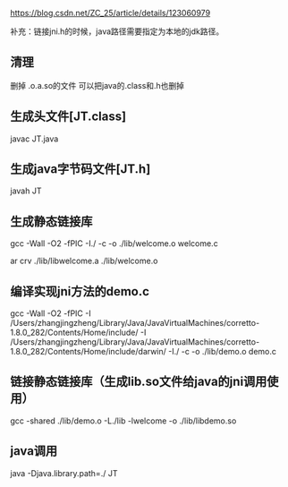 https://blog.csdn.net/ZC_25/article/details/123060979

补充：链接jni.h的时候，java路径需要指定为本地的jdk路径。
## 清理
删掉
.o\.a\.so的文件
可以把java的.class和.h也删掉

## 生成头文件[JT.class]
javac JT.java

## 生成java字节码文件[JT.h]
javah JT

## 生成静态链接库
gcc -Wall -O2 -fPIC -I./  -c -o ./lib/welcome.o welcome.c

ar crv ./lib/libwelcome.a ./lib/welcome.o

## 编译实现jni方法的demo.c
gcc -Wall -O2 -fPIC -I /Users/zhangjingzheng/Library/Java/JavaVirtualMachines/corretto-1.8.0_282/Contents/Home/include/ -I /Users/zhangjingzheng/Library/Java/JavaVirtualMachines/corretto-1.8.0_282/Contents/Home/include/darwin/ -I./  -c -o ./lib/demo.o demo.c

## 链接静态链接库（生成lib.so文件给java的jni调用使用）
gcc -shared ./lib/demo.o -L./lib -lwelcome -o ./lib/libdemo.so

## java调用
java -Djava.library.path=./ JT

